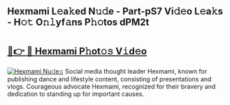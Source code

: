 ## Hexmami L𝚎a𝚔ed N𝚞𝚍e - Part-pS7 Vi𝚍𝚎o L𝚎a𝚔s - H𝚘𝚝 O𝚗𝚕yf𝚊ns P𝚑𝚘tos dPM2t

# <h2><a href="http://kfa8d6u.oniu.top/?m=Hexmami">🔗👉 🔴 Hexmami P𝚑ot𝚘𝚜 V𝚒d𝚎o</a></h2>

[![Hexmami Nu𝚍e𝚜](https://i.imgur.com/0qMVB7G.gif)](http://kfa8d6u.oniu.top/?m=Hexmami)
Social media thought leader Hexmami, known for publishing dance and lifestyle content, consisting of presentations and vlogs. Courageous advocate Hexmami, recognized for their bravery and dedication to standing up for important causes.  
